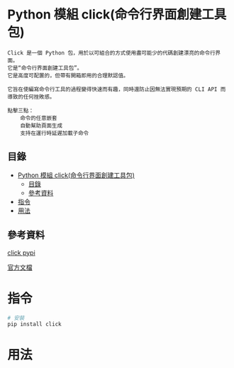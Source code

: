 # Python 模組 click(命令行界面創建工具包)

```
Click 是一個 Python 包，用於以可組合的方式使用盡可能少的代碼創建漂亮的命令行界面。
它是“命令行界面創建工具包”。
它是高度可配置的，但帶有開箱即用的合理默認值。

它旨在使編寫命令行工具的過程變得快速而有趣，同時還防止因無法實現預期的 CLI API 而導致的任何挫敗感。

點擊三點：
	命令的任意嵌套
	自動幫助頁面生成
	支持在運行時延遲加載子命令
```

## 目錄

- [Python 模組 click(命令行界面創建工具包)](#python-模組-click命令行界面創建工具包)
	- [目錄](#目錄)
	- [參考資料](#參考資料)
- [指令](#指令)
- [用法](#用法)

## 參考資料

[click pypi](https://pypi.org/project/click/)

[官方文檔](https://click.palletsprojects.com/en/8.0.x/)

# 指令

```bash
# 安裝
pip install click
```

# 用法

```Python
```

